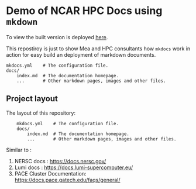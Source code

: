 # Demo of NCAR HPC Docs using `mkdown` 





To view the built version is deployed [here](https://negin513.github.io/hpc-docs-demo/). 

This repostiroy is just to show Mea and HPC consultants how `mkdocs` work in action for easy build an deployment of markdown documents. 

```
mkdocs.yml    # The configuration file.
docs/
    index.md  # The documentation homepage.
    ...       # Other markdown pages, images and other files.
```


## Project layout

The layout of this repository: 

```
    mkdocs.yml    # The configuration file.
    docs/
        index.md  # The documentation homepage.
        ...       # Other markdown pages, images and other files.
```

Similar to : 
1. NERSC docs : https://docs.nersc.gov/
2. Lumi docs : https://docs.lumi-supercomputer.eu/
3. PACE Cluster Documentation: https://docs.pace.gatech.edu/faqs/general/
